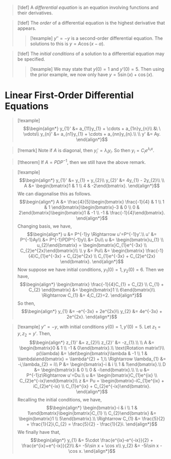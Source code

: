 >[!def]
>A *differential equation* is an equation involving functions and their derivatives.

>[!def]
>The *order* of a differential equation is the highest derivative that appears.
>
>>[!example]
>>$y''=-y$ is a second-order differential equation.
>>The solutions to this is $y=A\cos (x-\alpha)$.

>[!def]
>The *initial conditions* of a solution to a differential equation may be specified.
>>[!example]
>>We may state that $y(0)=1$ and $y'(0)=5$. Then using the prior example, we now only have $y=5\sin(x) + \cos(x)$.

# Linear First-Order Differential Equations
>[!example]
>$$\begin{align*}
>y_{1}' &= a_{11}y_{1} + \cdots + a_{1n}y_{n}\\
>&\ \ \vdots\\
>y_{n}' &= a_{n1}y_{1} + \cdots + a_{nn}y_{n}.\\
>\\
>y' &= Ay.
>\end{align*}$$

>[!remark]
>Note if $A$ is diagonal, then $y_{i}' = \lambda_{i}y_{i}$. So then $y_{i} = C_{i}e^{\lambda_{i}x}$.

>[!theorem]
>If $A = PDP^{-1}$, then we still have the above remark.

>[!example]
>$$\begin{align*}
>y_{1}' &= y_{1} + y_{2}\\
>y_{2}' &= 4y_{1} - 2y_{2}\\
>\\
>A &= \begin{bmatrix}1 & 1 \\ 4 & -2\end{bmatrix}.
>\end{align*}$$
>We can diagonalise this as follows.
>$$\begin{align*}
>A &= \frac{4}{5}\begin{bmatrix} \frac{-1}{4} & 1 \\ 1 & 1 \end{bmatrix}\begin{bmatrix}-3 & 0 \\ 0 & 2\end{bmatrix}\begin{bmatrix}1 & -1 \\ -1 & \frac{-1}{4}\end{bmatrix}.
>\end{align*}$$
>Changing basis, we have,
>$$\begin{align*}
>u &= P^{-1}y \Rightarrow u'=P^{-1}y'.\\
>u' &= P^{-1}Ay\\
> &= P^{-1}PDP^{-1}y\\
>&= Du\\
>u &= \begin{bmatrix}u_{1} \\ u_{2}\end{bmatrix} = \begin{bmatrix}C_{1}e^{-3x} \\ C_{2}e^{2x}\end{bmatrix}\\
>\\
>y &= Pu\\
>&= \begin{bmatrix} \frac{-1}{4}C_{1}e^{-3x} + C_{2}e^{2x} \\ C_{1}e^{-3x} + C_{2}e^{2x} \end{bmatrix}.
>\end{align*}$$
>Now suppose we have initial conditions, $y_{1}(0)=1,y_{2}(0)=6$.
>Then we have,
>$$\begin{align*}
>\begin{bmatrix} \frac{-1}{4}C_{1} + C_{2} \\ C_{1} + C_{2} \end{bmatrix} &= \begin{bmatrix}1 \\ 6\end{bmatrix}\\
>\Rightarrow C_{1} &= 4,C_{2}=2.
>\end{align*}$$
>So then,
>$$\begin{align*}
>y_{1} &= -e^{-3x} + 2e^{2x}\\
>y_{2} &= 4e^{-3x} + 2e^{2x}.
>\end{align*}$$

>[!example]
>$y''=-y$, with initial conditions $y(0) = 1, y'(0)=5$.
>Let $z_{1}=y, z_{2} = y'$. Then,
>$$\begin{align*}
>z_{1}' &= z_{2}\\
>z_{2}' &= -z_{1}.\\
>\\
>A &= \begin{bmatrix}0 & 1 \\ -1 & 0\end{bmatrix}.\\
>\text{Rotation matrix!}\\
>p(\lambda) &= \det\begin{bmatrix}\lambda & -1 \\ 1 & \lambda\end{bmatrix} = \lambda^{2} + 1,\\
>\Rightarrow \lambda_{1} &= -i,\lambda_{2} = i\\
>P &= \begin{bmatrix}-i & i \\ 1 & 1\end{bmatrix}.\\
>D &= \begin{bmatrix}i & 0 \\ 0 & -i\end{bmatrix}.\\
>\\
>u &= P^{-1}z\Rightarrow u'=Du.\\
>u &= \begin{bmatrix}C_{1}e^{ix} \\ C_{2}e^{-ix}\end{bmatrix}\\
>z &= Pu = \begin{bmatrix}-iC_{1}e^{ix} + iC_{2}e^{-ix} \\ C_{1}e^{ix} + C_{2}e^{-ix}\end{bmatrix}.
>\end{align*}$$
>Recalling the initial conditions, we have,
>$$\begin{align*}
>\begin{bmatrix}-i & i \\ 1 & 1\end{bmatrix}\begin{bmatrix}C_{1} \\ C_{2}\end{bmatrix} &= \begin{bmatrix}1 \\ 5\end{bmatrix}.\\
>\Rightarrow C_{1} &= \frac{5}{2} + \frac{1}{2}i,C_{2} = \frac{5}{2} - \frac{1}{2}i.
>\end{align*}$$
>We finally have that,
>$$\begin{align*}
>y_{1} &= 5\cdot \frac{e^{ix}-e^{-ix}}{2} + \frac{e^{ix}+e^{-ix}}{2}\\
>&= -5i\sin x + \cos x\\
>y_{2} &= -5i\sin x - \cos x.
\end{align*}$$

